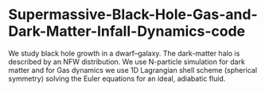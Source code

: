 # Supermassive-Black-Hole-Gas-and-Dark-Matter-Infall-Dynamics-code
We study black hole growth in a dwarf–galaxy. The dark-matter halo is described by an NFW distribution. We use N-particle simulation for dark matter and for Gas dynamics we use 1D Lagrangian shell scheme (spherical symmetry) solving the Euler equations for an ideal, adiabatic fluid. 
